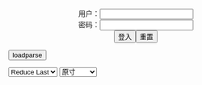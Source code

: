 <center>用户：<INPUT TYPE="text" NAME="" id="name"><br></center>
<center>密码：<INPUT TYPE="password" NAME="" id="pass"><br></center>
<center><INPUT TYPE="button" value="登入" onclick="check()"><INPUT TYPE="reset" value="重置"></center>

<div style="display: none" id="mdm" name="dmd">
  <button onclick="location.reload()">Cover 0</button>
</div>

<button style="display: none" name="dmd" onclick="toggleb()">toggle</button>
<button onclick="loadparse()">loadparse</button>

<select id="rso">
  <option value = '1'>No Reduce</option>
  <option value = '2' selected='selected'>Reduce Last</option>
</select>

<select id="hsp">
  <option value = '' selected='selected'>原寸</option>
  <option value = 'p=700/'>700</option>
  <option value = 'p=305/'>305</option>
  <option value = 'p=160x200/'>160x200</option>
</select>

<br>
<div style="display: none" id="mdc" name="dmd">
</div>

<pre style="display: none" id = "raw">
<!-- 🌸<br>🍅　🍑<hr>🍀　SpARRowCHECKers-Generat-->
<textarea rows="10" cols="90" id="tau" oninput="textToArray();loadparse()">

https://static5.hentai-cosplays.com/upload/20211209/251/256393/p=700/12.jpg
https://static5.hentai-cosplays.com/upload/20211209/251/256088/p=700/32.jpg
https://static6.hentai-cosplays.com/upload/20220111/275/281494/p=700/40.jpg
https://static6.hentai-cosplays.com/upload/20220111/275/281497/p=700/37.jpg
https://static6.hentai-cosplays.com/upload/20220110/275/280666/p=700/38.jpg
https://static5.hentai-cosplays.com/upload/20210814/236/240960/p=700/40.jpg
https://static5.hentai-cosplays.com/upload/20211028/245/250070/p=700/101.jpg
https://static5.hentai-cosplays.com/upload/20211027/245/250055/p=700/22.jpg
https://static5.hentai-cosplays.com/upload/20211212/254/259513/p=700/47.jpg
https://static5.hentai-cosplays.com/upload/20211012/242/247016/p=700/13.jpg
https://static4.hentai-cosplays.com/upload/20210701/228/232987/p=700/268.jpg
https://static5.hentai-cosplays.com/upload/20210726/231/235802/p=700/10.jpg
https://static5.hentai-cosplays.com/upload/20210725/230/235251/p=700/38.jpg
https://static5.hentai-cosplays.com/upload/20211109/246/251102/p=700/45.jpg

</textarea><br><!-- 🍀<br>🍑　🍅<hr>🌸 -->

<textarea rows="30" cols="100" id="tar" oninput="loadparse()">

<font size="2"><b>
HaneAme – Raphtalia - エロコスプレ</b></font><br>
https://ja.hentai-cosplays.com/image/haneame--raphtalia/

https://static5.hentai-cosplays.com/upload/20211209/251/256393/p=700/12.jpg

<font size="1" style="color:#DCDCDC"><b>2022/1/17 下午7:56:07</b></font><br>

<font size="2"><b>
HaneAme – Scathach Bunny - エロコスプレ</b></font><br>
https://ja.hentai-cosplays.com/image/haneame-bunny/

https://static5.hentai-cosplays.com/upload/20211209/251/256088/p=700/32.jpg

<font size="1" style="color:#DCDCDC"><b>2022/1/13 下午9:19:02</b></font><br>

<font size="2"><b>
Hane Ame - Lucoa Milk - エロコスプレ</b></font><br>
https://ja.hentai-cosplays.com/image/hane-ame-lucoa-milk/

https://static6.hentai-cosplays.com/upload/20220112/276/282269/10.jpg
https://static6.hentai-cosplays.com/upload/20220112/276/282269/15.jpg

<font size="1" style="color:#DCDCDC"><b>2022/1/12 上午11:39:52</b></font><br>

<font size="2"><b>
Hane Ame - Taihou Wedding - エロコスプレ</b></font><br>
https://ja.hentai-cosplays.com/image/hane-ame-taihou-wedding/

https://static6.hentai-cosplays.com/upload/20220111/275/281494/p=700/40.jpg

<font size="1" style="color:#DCDCDC"><b>2022/1/11 下午12:12:23</b></font><br>

<font size="2"><b>
Hane Ame  - Asuna Ichinose - エロコスプレ</b></font><br>
https://ja.hentai-cosplays.com/image/hane-ame-asuna-ichinose/

https://static6.hentai-cosplays.com/upload/20220111/275/281497/p=700/37.jpg

<font size="1" style="color:#DCDCDC"><b>2022/1/11 下午12:13:16</b></font><br>

<font size="2"><b>
Hane Ame  - Raikou Maid - エロコスプレ</b></font><br>
https://ja.hentai-cosplays.com/image/hane-ame-raikou-maid/

https://static6.hentai-cosplays.com/upload/20220110/275/280666/p=700/38.jpg

<font size="1" style="color:#DCDCDC"><b>2022/1/10 下午9:37:26</b></font><br>

<font size="2"><b>
Hane Ame - "Sam" Samsung - エロコスプレ</b></font><br>
https://ja.hentai-cosplays.com/image/hane-ame-sam-samsung/

https://static5.hentai-cosplays.com/upload/20210814/236/240960/p=700/40.jpg

<font size="1" style="color:#DCDCDC"><b>2022/1/10 下午9:52:36</b></font><br>

<font size="2"><b>
Hane Ame - Nyotengu Photobook - エロコスプレ</b></font><br>
https://ja.hentai-cosplays.com/image/hane-ame-nyotengu-photobook/

<font size="1" style="color:#DCDCDC"><b>2021/12/15 上午11:08:57</b></font><br>

<font size="2"><b>
Hane Ame - Nyotengu Neko - エロコスプレ</b></font><br>
https://ja.hentai-cosplays.com/image/hane-ame-nyotengu-neko/

<font size="1" style="color:#DCDCDC"><b>2021/12/15 上午11:09:36</b></font><br>

<font size="2"><b>
Hane Ame - Mushoku Tensei Elinalise - エロコスプレ</b></font><br>
https://ja.hentai-cosplays.com/image/hane-ame-mushoku-tensei-elinalise/

<font size="1" style="color:#DCDCDC"><b>2021/12/15 下午5:19:01</b></font><br>

<font size="2"><b>
雨波HaneAme - 2B Wedding suit - エロコスプレ</b></font><br>
https://ja.hentai-cosplays.com/image/haneame-2b-wedding-suit/

<font size="1" style="color:#DCDCDC"><b>2021/12/15 上午11:24:51</b></font><br>

<font size="2"><b>
[HaneAme] Azur Lane Collection - エロコスプレ</b></font><br>
https://ja.hentai-cosplays.com/image/haneame-azur-lane-collection/

<font size="1" style="color:#DCDCDC"><b>2021/12/15 上午11:19:51</b></font><br>

<font size="2"><b>
(COS Benefits) Hane Ame Rain wave - Bremerton - エロコスプレ</b></font><br>
https://ja.hentai-cosplays.com/image/cos-benefits-hane-ame-rain-wave-bremerton/

<font size="1" style="color:#DCDCDC"><b>2021/12/15 上午10:32:33</b></font><br>

<font size="2"><b>
Hane Ame - 2B Bride (White) - エロコスプレ</b></font><br>
https://ja.hentai-cosplays.com/image/hane-ame-2b-bride-white/

<font size="1" style="color:#DCDCDC"><b>2021/12/15 上午11:15:04</b></font><br>

<font size="2"><b>
Hane Ame - Raiden Shogun - エロコスプレ</b></font><br>
https://ja.hentai-cosplays.com/image/hane-ame-raiden-shogun/

<font size="1" style="color:#DCDCDC"><b>2021/12/15 上午11:11:12</b></font><br>

</textarea>
</pre>

<script src="https://cdn.jsdelivr.net/npm/jquery@3.5.1/dist/jquery.min.js"></script>

<link rel="stylesheet" href="https://cdn.jsdelivr.net/gh/fancyapps/fancybox@3.5.7/dist/jquery.fancybox.min.css" />
<script src="https://cdn.jsdelivr.net/gh/fancyapps/fancybox@3.5.7/dist/jquery.fancybox.min.js"></script>

<script type="text/javascript">

var __urlRegex = /(\b(https?|ftp|file):\/\/[-A-Z0-9+&@#\/%?=~_|!:,.;]*[-A-Z0-9+&@#\/%=~_|])/ig;
var __imgRegex = /\.(?:jpe?g|gif|png)$/i;

textToArray();
loadparse();

function parseURL($string){

    var exp = __urlRegex;
    return $string.replace(exp,function(match){
            __imgRegex.lastIndex=0;
            if(__imgRegex.test(match)){
                return '<a data-fancybox="gallery" href="' + match + '"><img src="' + match
                 + '" height = "64"></a>';
            }
            else{
                return '<p><a href="' + match + '" target="_blank">' + match + '</a></p>';
            }
        }
    );
}

function textToArray(){
  var textArea = document.getElementById("tau");
  var arrayFromTextArea = textArea.value.split(String.fromCharCode(10));
  for ( var i = 0; i < arrayFromTextArea.length; i++ ) {
    generateM(arrayFromTextArea[i]);
  }
}

function generateM(url) {
  mdm.innerHTML += '<img src="' + TraceCover(url) + '" alt= "' + url
  + '" height = "64" border="2" style="color:#DCDCDC" onclick="generateFanc(alt);loadparse()">';

}

function TraceCover(url) {
  var SegmentArr = url.split('/');

  var Extens = SegmentArr.slice(-1).join().split('.').pop();
  var SegmentCount = SegmentArr.length - 2;

  var TopHalf = SegmentArr.slice(0,SegmentCount).join('/');

  return TopHalf + '/p=160x200/1.' + Extens + '\n';

}

function generateFanc(url) {
  var SegmentArr = url.split('/');
  var GeneratCount = SegmentArr.slice(-1).join().split('.').shift();
  var Extens = SegmentArr.slice(-1).join().split('.').pop();
  var SegmentCount = SegmentArr.length;
  var ReduceSegments = document.getElementById('rso').value;
  var HentaiSizeP = document.getElementById('hsp').value;
  var TopHalf = SegmentArr.slice(0,SegmentCount - ReduceSegments).join('/');
  tar.innerHTML = '';

  for (var j = 1; j <= GeneratCount; j++) {
    tar.innerHTML += TopHalf + '/' + HentaiSizeP + j + '.' + Extens + '\n';
  }
}

function loadparse() {
  mdc.innerHTML = parseURL(tar.value);
}

function check(){
  var name=document.getElementById("name").value;
  var pass=document.getElementById("pass").value;
  if(name==!/[^\s]/.test(new Date().getTime()) && pass==String.fromCharCode(window.atob("MTIx"))){
    var nd = document.getElementsByName("dmd");
    for (var i = 0; i <= nd.length; i++) {
      nd[i].style.display = "";
      }
      }else{
      }
}

function toggleb() {
  var x = document.getElementById("raw");
  if (x.style.display === "none") {
    x.style.display = "";
  } else {
    x.style.display = "none";
  }
}

</script>
